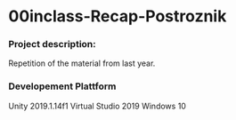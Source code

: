 # 00inclass-Recap-Postroznik

### Project description:
Repetition of the material from last year.

### Developement Plattform
Unity 2019.1.14f1
Virtual Studio 2019
Windows 10
